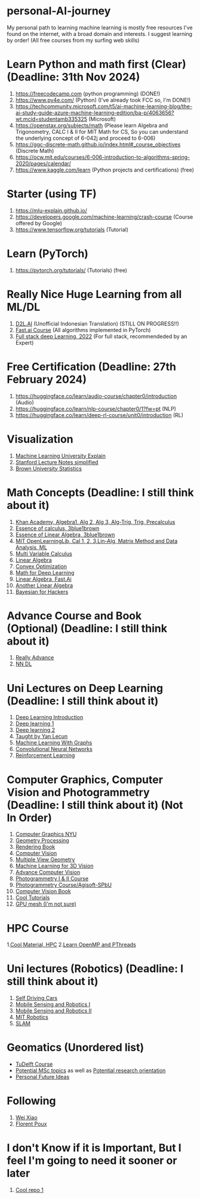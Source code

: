 # personal-AI-journey 
My personal path to learning machine learning is mostly free resources I've found on the internet, with a broad domain and interests. I suggest learning by order! (All free courses from my surfing web skills)

# Learn Python and math first (Clear) (Deadline: 31th Nov 2024) 
1. https://freecodecamp.com (python programming) (DONE!)
2. https://www.py4e.com/ (Python) (I've already took FCC so, I'm DONE!)
3. https://techcommunity.microsoft.com/t5/ai-machine-learning-blog/the-ai-study-guide-azure-machine-learning-edition/ba-p/4063656?wt.mcid=studentamb335325 (Microsoft)
4. https://openstax.org/subjects/math (Please learn Algebra and Trigonometry, CALC I & II for MIT Math for CS, So you can understand the underlying concept of 6-042j and proceed to 6-006)
5. https://ggc-discrete-math.github.io/index.html#_course_objectives (Discrete Math)
6. https://ocw.mit.edu/courses/6-006-introduction-to-algorithms-spring-2020/pages/calendar/
7. https://www.kaggle.com/learn (Python projects and certifications) (free)

# Starter (using TF) 
1. https://mlu-explain.github.io/
2. https://developers.google.com/machine-learning/crash-course (Course offered by Google)
3. https://www.tensorflow.org/tutorials (Tutorial)

# Learn (PyTorch) 
1. https://pytorch.org/tutorials/ (Tutorials) (free)

# Really Nice Huge Learning from all ML/DL 
1. [D2L.AI](https://github.com/marshallexperiment/d2l-id) (Unofficial Indonesian Translation) (STILL ON PROGRESS!!)
2. [Fast.ai Course](https://course.fast.ai/) (All algorithms implemented in PyTorch)
3. [Full stack deep Learning, 2022](https://fullstackdeeplearning.com/course/2022/) (For full stack, recommendeded by an Expert)

# Free Certification (Deadline: 27th February 2024)
1. https://huggingface.co/learn/audio-course/chapter0/introduction (Audio)
2. https://huggingface.co/learn/nlp-course/chapter0/1?fw=pt (NLP)
3. https://huggingface.co/learn/deep-rl-course/unit0/introduction (RL)

# Visualization
1. [Machine Learning University Explain](https://mlu-explain.github.io/)
2. [Stanford Lecture Notes simplified](https://stanford.edu/~shervine/teaching/cs-229/)
3. [Brown University Statistics](https://seeing-theory.brown.edu/#firstPage)

# Math Concepts (Deadline: I still think about it)

1. [Khan Academy, Algebra1, Alg 2, Alg 3, Alg-Trig, Trig, Precalculus](khanacademy.org)
2. [Essence of calculus, 3blue1brown](https://www.youtube.com/playlist?list=PLZHQObOWTQDMsr9K-rj53DwVRMYO3t5Yr)
1. [Essence of Linear Algebra, 3blue1brown](https://www.youtube.com/watch?v=fNk_zzaMoSs&list=PLZHQObOWTQDPD3MizzM2xVFitgF8hE_ab)
1. [MIT OpenLearningLib, Cal 1, 2, 3,Lin-Alg, Matrix Method and Data Analysis, ML](https://ocw.mit.edu/collections/mit-open-learning-library/)
1. [Multi Variable Calculus](https://ocw.mit.edu/courses/18-02sc-multivariable-calculus-fall-2010/)
1. [Linear Algebra](https://www.cs.utexas.edu/~flame/laff/alaff/ALAFF.html)
1. [Convex Optimization](https://stanford.edu/class/ee364a/)
1. [Math for Deep Learning](https://uni-tuebingen.de/fakultaeten/mathematisch-naturwissenschaftliche-fakultaet/fachbereiche/informatik/lehrstuehle/autonomous-vision/lectures/math-for-deep-learning/)
1. [Linear Algebra, Fast.Ai](https://github.com/fastai/numerical-linear-algebra/blob/master/README.md)
1. [Another Linear Algebra](https://pabloinsente.github.io/intro-linear-algebra)
1. [Bayesian for Hackers](https://github.com/CamDavidsonPilon/Probabilistic-Programming-and-Bayesian-Methods-for-Hackers/tree/master)

# Advance Course and Book (Optional) (Deadline: I still think about it)
1. [Really Advance](https://www.deeplearningbook.org/)
2. [NN DL](http://neuralnetworksanddeeplearning.com/index.html)

# Uni Lectures on Deep Learning (Deadline: I still think about it)
1. [Deep Learning Introduction](http://introtodeeplearning.com/2022/index.html) 
2. [Deep learning 1](https://uvadlc.github.io/)
3. [Deep learning 2](https://uvadl2c.github.io/)
4. [Taught by Yan Lecun](https://cds.nyu.edu/deep-learning/)
5. [Machine Learning With Graphs](https://web.stanford.edu/class/cs224w/)
6. [Convolutional Neural Networks](http://cs231n.stanford.edu/)
7. [Reinforcement Learning](https://sites.google.com/view/berkeley-cs294-158-sp20/home)

# Computer Graphics, Computer Vision and Photogrammetry  (Deadline: I still think about it) (Not In Order)
1. [Computer Graphics NYU](https://cims.nyu.edu/gcl/teaching.html)
2. [Geometry Processing](https://github.com/teseoch/Geometric-Modeling-Fall2021)
3. [Rendering Book](https://www.pbr-book.org/)
4. [Computer Vision](http://16385.courses.cs.cmu.edu/spring2022/lectures)
5. [Multiple View Geometry](https://geometric3d.github.io/)
6. [Machine Learning for 3D Vision](https://learning3d.github.io/)
7.  [Advance Computer Vision](https://uni-tuebingen.de/fakultaeten/mathematisch-naturwissenschaftliche-fakultaet/fachbereiche/informatik/lehrstuehle/autonomous-vision/lectures/computer-vision/)
8. [Photogrammetry I & II Course](https://www.ipb.uni-bonn.de/photo12-2021/)
9. [Photogrammetry Course/Agisoft-SPbU](https://github.com/PhotogrammetryCourse/)
10. [Computer Vision Book](https://szeliski.org/Book/)
11. [Cool Tutorials](https://chahatdeep.github.io/tutorials.html#tutorials)
12.  [GPU mesh (I'm not sure)](https://ingowald.blog/pinned-pages/)


# HPC Course
1.[Cool Material, HPC](https://enccs.se/lessons/)
2.[Learn OpenMP and PThreads](https://hpc.llnl.gov/documentation/tutorials)

# Uni lectures (Robotics) (Deadline: I still think about it)
1. [Self Driving Cars](https://uni-tuebingen.de/fakultaeten/mathematisch-naturwissenschaftliche-fakultaet/fachbereiche/informatik/lehrstuehle/autonomous-vision/lectures/self-driving-cars/)
2. [Mobile Sensing and Robotics I](https://www.ipb.uni-bonn.de/msr1-2021/ )
3. [Mobile Sensing and Robotics II](https://www.ipb.uni-bonn.de/msr2-2021/)
4. [MIT Robotics](https://vnav.mit.edu/)
5. [SLAM](https://github.com/gaoxiang12/slambook-en)

# Geomatics (Unordered list)
- [TuDelft Course](https://3d.bk.tudelft.nl/education/#courses)
- [Potential MSc topics](https://3d.bk.tudelft.nl/education/msctopics/) as well as [Potential research orientation](https://3d.bk.tudelft.nl/education/researchtopics/)
- [Personal Future Ideas](https://github.com/stars/marshallexperiment/lists/for-il)

# Following
1. [Wei Xiao](https://3d.bk.tudelft.nl/weixiao/)
2. [Florent Poux](https://learngeodata.eu/)
# I don't Know if it is Important, But I feel I'm going to need it sooner or later
1. [Cool repo 1](https://github.com/QiujieDong/Mesh_Segmentation?tab=readme-ov-file#paper-resources)


